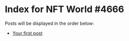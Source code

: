 # Index for NFT World #4666
Posts will be displayed in the order below:

- [Your first post](./001-first.md)

